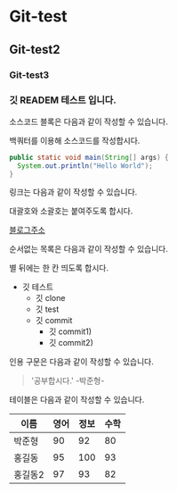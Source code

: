 # Git-test
## Git-test2
### Git-test3

### 깃 READEM 테스트 입니다.

소스코드 블록은 다음과 같이 작성할 수 있습니다.

백쿼터를 이용해 소스코드를 작성합시다.

```java
public static void main(String[] args) {
  System.out.println("Hello World");
}

```

링크는 다음과 같이 작성할 수 있습니다.

대괄호와 소괄호는 붙여주도록 합시다.

[블로그주소](https://dochistory.tistory.com/)

순서없는 목록은 다음과 같이 작성할 수 있습니다.

별 뒤에는 한 칸 띄도록 합시다.

* 깃 테스트
  * 깃 clone
  * 깃 test
  * 깃 commit
    * 깃 commit1)
    * 깃 commit2)       

인용 구문은 다음과 같이 작성할 수 있습니다.

> '공부합시다.' -박준형-

테이블은 다음과 같이 작성할 수 있습니다.

이름|영어|정보|수학
---|---|---|---|
박준형|90|92|80|
홍길동|95|100|93|
홍길동2|97|93|82|

